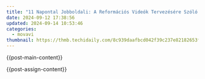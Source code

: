 ```yaml
---
title: "11 Napontal Jobboldali: A Reformációs Videók Tervezésére Szóló 2024-as Világszerű Szertérség"
date: 2024-09-12 17:38:56
updated: 2024-09-14 10:53:46
categories:
  - movavi
thumbnail: https://thmb.techidaily.com/8c939daafbcd042f39c237e82182653fc156f3f064bef6cc6988deae36a1c0c9.jpg
---
```


{{post-main-content}}

<ins class="adsbygoogle"
     style="display:block"
     data-ad-format="autorelaxed"
     data-ad-client="ca-pub-7571918770474297"
     data-ad-slot="1223367746"></ins>

{{post-assign-content}}

<ins class="adsbygoogle"
     style="display:block"
     data-ad-client="ca-pub-7571918770474297"
     data-ad-slot="8358498916"
     data-ad-format="auto"
     data-full-width-responsive="true"></ins>

